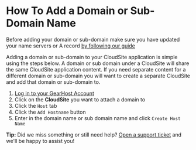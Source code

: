 # How To Add a Domain or Sub-Domain Name
Before adding your domain or sub-domain make sure you have updated your name servers or A record [by following our guide](https://www.gearhost.com/documentation/changing-nameservers) 

Adding a domain or sub-domain to your CloudSite application is simple using the steps below. A domain or sub domain under a CloudSite will share the same CloudSite application content. If you need separate content for a different domain or sub-domain you will want to create a separate CloudSite and add that domain or sub-domain to.

1. [Log in to your GearHost Account](https://my.gearhost.com/Account/Login)
2. Click on the **CloudSite** you want to attach a domain to
3. Click the `Host` tab
4. Click the `Add Hostname` button
5. Enter in the domain name or sub domain name and click `Create Host Name`

**Tip:** Did we miss something or still need help? [Open a support ticket](https://www.gearhost.com/documentation/how-to-open-a-support-ticket) and we'll be happy to assist you!